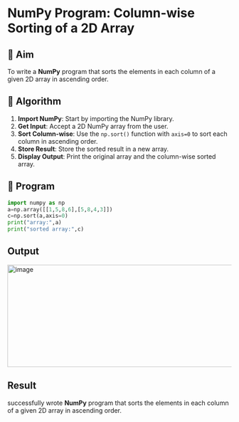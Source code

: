 # NumPy Program: Column-wise Sorting of a 2D Array

## 🎯 Aim
To write a **NumPy** program that sorts the elements in each column of a given 2D array in ascending order.

## 🧠 Algorithm

1. **Import NumPy**: Start by importing the NumPy library.
2. **Get Input**: Accept a 2D NumPy array from the user.
3. **Sort Column-wise**: Use the `np.sort()` function with `axis=0` to sort each column in ascending order.
4. **Store Result**: Store the sorted result in a new array.
5. **Display Output**: Print the original array and the column-wise sorted array.

## 🧾 Program
```py
import numpy as np
a=np.array([[1,5,8,6],[5,8,4,3]])
c=np.sort(a,axis=0)
print("array:",a)
print("sorted array:",c)
```
## Output
<img width="1257" height="230" alt="image" src="https://github.com/user-attachments/assets/f0d6b50f-4681-47ce-8c6b-e52085994be4" />

## Result
successfully wrote **NumPy** program that sorts the elements in each column of a given 2D array in ascending order.
